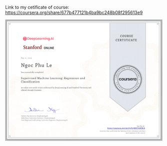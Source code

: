 Link to my cetificate of course:
https://coursera.org/share/677b477121b4ba9bc248b08f295613e9

![](https://github.com/phule1812/Machine-Learning-Specialization/blob/master/Course%201/Course%201.jpg)
